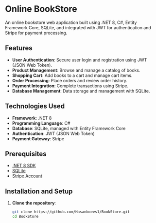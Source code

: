 # Online BookStore

An online bookstore web application built using .NET 8, C#, Entity Framework Core, SQLite, and integrated with JWT for authentication and Stripe for payment processing.

## Features

- **User Authentication**: Secure user login and registration using JWT (JSON Web Token).
- **Product Management**: Browse and manage a catalog of books.
- **Shopping Cart**: Add books to a cart and manage cart items.
- **Order Processing**: Place orders and review order history.
- **Payment Integration**: Complete transactions using Stripe.
- **Database Management**: Data storage and management with SQLite.

## Technologies Used

- **Framework**: .NET 8
- **Programming Language**: C#
- **Database**: SQLite, managed with Entity Framework Core
- **Authentication**: JWT (JSON Web Token)
- **Payment Gateway**: Stripe

## Prerequisites

- [.NET 8 SDK](https://dotnet.microsoft.com/download/dotnet/8.0)
- [SQLite](https://www.sqlite.org/download.html)
- [Stripe Account](https://stripe.com/)

## Installation and Setup

1. **Clone the repository**:
   ```bash
   git clone https://github.com/Hasanboevs1/BookStore.git
   cd BookStore
